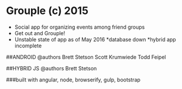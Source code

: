 # Grouple (c) 2015
- Social app for organizing events among friend groups
- Get out and Grouple!
- Unstable state of app as of May 2016 *database down *hybrid app incomplete

##ANDROID
@authors
	Brett Stetson
	Scott Krumwiede
	Todd Feipel

##HYBRID JS
@authors
	Brett Stetson
	
###built with
angular, node, browserify, gulp, bootstrap
